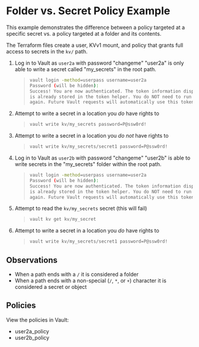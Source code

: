 # Folder vs. Secret Policy Example

This example demonstrates the difference between a policy targeted at a specific secret vs. a policy targeted at a folder and its contents.

The Terraform files create a user, KVv1 mount, and policy that grants full access to secrets in the `kv/` path.

1. Log in to Vault as `user2a` with password "changeme"
    "user2a" is only able to write a secret called "my_secrets" in the root path.
    >
    > ```bash
    > vault login -method=userpass username=user2a
    > Password (will be hidden):
    > Success! You are now authenticated. The token information displayed below
    > is already stored in the token helper. You do NOT need to run "vault login"
    > again. Future Vault requests will automatically use this token.
    > ```

2. Attempt to write a secret in a location you *do* have rights to
    >
    > ```bash
    > vault write kv/my_secrets password=P@ssw0rd!
    > ```

3. Attempt to write a secret in a location you *do not* have rights to
    >
    > ```bash
    > vault write kv/my_secrets/secret1 password=P@ssw0rd!
    > ```

4. Log in to Vault as `user2b` with password "changeme"
    "user2b" is able to write secrets in the "my_secrets" folder within the root path.
    >
    > ```bash
    > vault login -method=userpass username=user2a
    > Password (will be hidden):
    > Success! You are now authenticated. The token information displayed below
    > is already stored in the token helper. You do NOT need to run "vault login"
    > again. Future Vault requests will automatically use this token.
    > ```

5. Attempt to read the `kv/my_secrets` secret (this will fail)
    >
    > ```bash
    > vault kv get kv/my_secret
    > ```

6. Attempt to write a secret in a location you *do* have rights to
    >
    > ```bash
    > vault write kv/my_secrets/secret1 password=P@ssw0rd!
    > ```

## Observations

* When a path ends with a `/` it is considered a folder
* When a path ends with a non-special (`/`, `*`, or `+`) character it is considered a secret or object

## Policies

View the policies in Vault:

* user2a_policy
* user2b_policy
